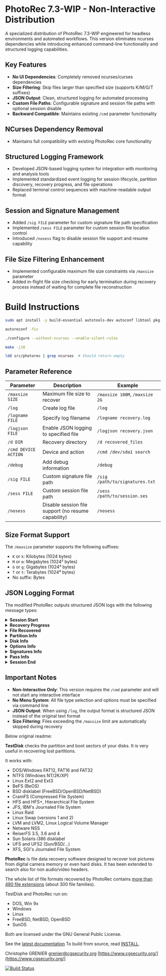 # PhotoRec 7.3-WIP - Non-Interactive Distribution

A specialized distribution of PhotoRec 7.3-WIP engineered for headless environments and automated workflows. This version eliminates ncurses dependencies while introducing enhanced command-line functionality and structured logging capabilities.

## Key Features

- **No UI Dependencies**: Completely removed ncurses/curses dependencies
- **Size Filtering**: Skip files larger than specified size (supports K/M/G/T suffixes)
- **JSON Output**: Clean, structured logging for automated processing
- **Custom File Paths**: Configurable signature and session file paths with optional session disable
- **Backward Compatible**: Maintains existing `/cmd` parameter functionality

## NCurses Dependency Removal
- Maintains full compatibility with existing PhotoRec core functionality

## Structured Logging Framework
- Developed JSON-based logging system for integration with monitoring and analysis tools
- Implemented standardized event logging for session lifecycle, partition discovery, recovery progress, and file operations
- Replaced terminal control sequences with machine-readable output format

## Session and Signature Management
- Added `/sig FILE` parameter for custom signature file path specification
- Implemented `/sess FILE` parameter for custom session file location control
- Introduced `/nosess` flag to disable session file support and resume capability

## File Size Filtering Enhancement
- Implemented configurable maximum file size constraints via `/maxsize` parameter
- Added in-flight file size checking for early termination during recovery process instead of waiting for complete file reconstruction

# Build Instructions

```bash
sudo apt install -y build-essential autotools-dev autoconf libtool pkg-config zlib1g-dev libext2fs-dev libntfs-3g-dev libjpeg-dev libewf-dev

autoreconf -fiv

./configure --without-ncurses --enable-silent-rules

make -j10

ldd src/photorec | grep ncurses  # Should return empty
```

## Parameter Reference

| Parameter | Description | Example |
|-----------|-------------|---------|
| `/maxsize SIZE` | Maximum file size to recover | `/maxsize 100M`, `/maxsize 2G` |
| `/log` | Create log file | `/log` |
| `/logname FILE` | Specify log filename | `/logname recovery.log` |
| `/logjson FILE` | Enable JSON logging to specified file | `/logjson recovery.json` |
| `/d DIR` | Recovery directory | `/d recovered_files` |
| `/cmd DEVICE ACTION` | Device and action | `/cmd /dev/sda1 search` |
| `/debug` | Add debug information | `/debug` |
| `/sig FILE` | Custom signature file path | `/sig /path/to/signatures.txt` |
| `/sess FILE` | Custom session file path | `/sess /path/to/session.ses` |
| `/nosess` | Disable session file support (no resume capability) | `/nosess` |

## Size Format Support

The `/maxsize` parameter supports the following suffixes:
- `K` or `k`: Kilobytes (1024 bytes)
- `M` or `m`: Megabytes (1024² bytes)
- `G` or `g`: Gigabytes (1024³ bytes)
- `T` or `t`: Terabytes (1024⁴ bytes)
- No suffix: Bytes

## JSON Logging Format

The modified PhotoRec outputs structured JSON logs with the following message types:

<details>
<summary><strong>Session Start</strong></summary>

```json
{
  "type": "session_start",
  "timestamp": "2025-09-19T10:30:00Z",
  "photorec_version": "7.3-WIP",
  "recovery_directory": "/path/to/recovery",
  "max_file_size": 104857600,
  "paranoid_mode": true,
  "keep_corrupted_files": false
}
```
</details>

<details>
<summary><strong>Recovery Progress</strong></summary>

```json
{
  "type": "recovery_progress",
  "timestamp": "2025-09-19T10:30:05Z",
  "pass": 1,
  "current_sector": 1690894,
  "total_sectors": 8391537,
  "elapsed_time": "0h00m05s",
  "estimated_completion": "0h00m19s",
  "files_found": {
    "txt": 347,
    "cab": 5,
    "exe": 4,
    "bmp": 1,
    "total": 357
  }
}
```
</details>

<details>
<summary><strong>File Recovered</strong></summary>

```json
{
  "type": "file_recovered",
  "timestamp": "2025-09-19T10:30:06Z",
  "filename": "f0001234.jpg",
  "filetype": "jpg",
  "filesize": 2048576,
  "disk_offset": 123456789
}
```
</details>

<details>
<summary><strong>Partition Info</strong></summary>

```json
{
  "type": "partition_info",
  "timestamp": "2025-09-19T10:30:01Z",
  "disk": "/dev/sda1",
  "size_gb": 465.8
}
```
</details>

<details>
<summary><strong>Disk Info</strong></summary>

```json
{
  "type": "disk_info",
  "timestamp": "2025-09-19T10:30:01Z",
  "device": "/dev/sda",
  "size_gb": 465.8,
  "sector_size": 512
}
```
</details>

<details>
<summary><strong>Options Info</strong></summary>

```json
{
  "type": "options_info",
  "timestamp": "2025-09-19T10:30:01Z",
  "paranoid": true,
  "brute_force": false,
  "keep_corrupted": false,
  "ext2_mode": false,
  "expert_mode": false,
  "low_memory": false
}
```
</details>

<details>
<summary><strong>Signatures Info</strong></summary>

```json
{
  "type": "signatures_info",
  "timestamp": "2025-09-19T10:30:01Z",
  "enabled_signatures": 487
}
```
</details>

<details>
<summary><strong>Pass Info</strong></summary>

```json
{
  "type": "pass_info",
  "timestamp": "2025-09-19T10:30:02Z",
  "pass": 1,
  "blocksize": 512
}
```
</details>

<details>
<summary><strong>Session End</strong></summary>

```json
{
  "type": "session_end",
  "timestamp": "2025-09-19T10:35:00Z",
  "final_statistics": {
    "total_files": 1205,
    "txt": 875,
    "jpg": 156,
    "png": 98,
    "pdf": 76
  }
}
```
</details>

## Important Notes

- **Non-Interactive Only**: This version requires the `/cmd` parameter and will not start any interactive interface
- **No Menu System**: All file type selection and options must be specified via command line
- **JSON Output**: When using `/log`, the output format is structured JSON instead of the original text format
- **Size Filtering**: Files exceeding the `/maxsize` limit are automatically skipped during recovery

Below original readme:

**TestDisk** checks the partition and boot sectors of your disks.
It is very useful in recovering lost partitions.

It works with:

- DOS/Windows FAT12, FAT16 and FAT32
- NTFS (Windows NT/2K/XP)
- Linux Ext2 and Ext3
- BeFS (BeOS)
- BSD disklabel (FreeBSD/OpenBSD/NetBSD)
- CramFS (Compressed File System)
- HFS and HFS+, Hierarchical File System
- JFS, IBM's Journaled File System
- Linux Raid
- Linux Swap (versions 1 and 2)
- LVM and LVM2, Linux Logical Volume Manager
- Netware NSS
- ReiserFS 3.5, 3.6 and 4
- Sun Solaris i386 disklabel
- UFS and UFS2 (Sun/BSD/...)
- XFS, SGI's Journaled File System

**PhotoRec** is file data recovery software designed to recover
lost pictures from digital camera memory or even hard disks.
It has been extended to search also for non audio/video headers.

The whole list of file formats recovered by PhotoRec contains
[more than 480 file extensions](https://www.cgsecurity.org/wiki/File_Formats_Recovered_By_PhotoRec) (about 300 file families).

TestDisk and PhotoRec run on:

- DOS, Win 9x
- Windows
- Linux
- FreeBSD, NetBSD, OpenBSD
- SunOS

Both are licensed under the GNU General Public License.

See the [latest documentation](https://github.com/cgsecurity/testdisk_documentation)
To build from source, read [INSTALL](INSTALL).

Christophe GRENIER
[grenier@cgsecurity.org](mailto:grenier@cgsecurity.org)
[https://www.cgsecurity.org/](https://www.cgsecurity.org/)

[![Build Status](https://travis-ci.org/cgsecurity/testdisk.svg?branch=master)](https://travis-ci.org/cgsecurity/testdisk)
